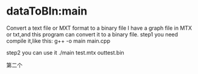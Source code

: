 # dataToBIn:main
Convert a text file or MXT format to a binary file 
I have a graph file in MTX or txt,and this program can convert it to a binary file.
step1 you need compile it,like this:
g++ -o main main.cpp


step2 you can use it
./main test.mtx outtest.bin


第二个
